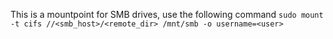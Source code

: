 This is a mountpoint for SMB drives, use the following command
`sudo mount -t cifs //<smb_host>/<remote_dir> /mnt/smb -o username=<user>`

